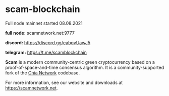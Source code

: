 # scam-blockchain

Full node mainnet started 08.08.2021

**full node:** scamnetwork.net:9777

**discord:** https://discord.gg/eabqvUawJ5

**telegram:** https://t.me/scamblockchain

**Scam** is a modern community-centric green cryptocurrency based on a proof-of-space-and-time consensus algorithm. It is a community-supported fork of the [Chia Network](https://github.com/Chia-Network/chia-blockchain) codebase.

For more information, see our website and downloads at https://scamnetwork.net.

